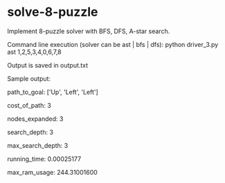 # solve-8-puzzle

Implement 8-puzzle solver with BFS, DFS, A-star search.

Command line execution (solver can be ast | bfs | dfs): python driver_3.py ast 1,2,5,3,4,0,6,7,8

Output is saved in output.txt

Sample output:

path_to_goal: ['Up', 'Left', 'Left']

cost_of_path: 3

nodes_expanded: 3

search_depth: 3

max_search_depth: 3

running_time: 0.00025177

max_ram_usage: 244.31001600
